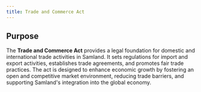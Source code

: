 ```yaml
---
title: Trade and Commerce Act
---
```


## Purpose

The **Trade and Commerce Act** provides a legal foundation for domestic and international trade activities in Samland. It sets regulations for import and export activities, establishes trade agreements, and promotes fair trade practices. The act is designed to enhance economic growth by fostering an open and competitive market environment, reducing trade barriers, and supporting Samland's integration into the global economy.
